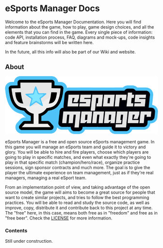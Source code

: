 # eSports Manager Docs

Welcome to the eSports Manager Documentation. Here you will find information about the game, how to play, game design choices, and all the elements that you can find in the game. Every single piece of information: code API, installation process, FAQ, diagrams and mock-ups, code insights and feature brainstorms will be written here.

In the future, all this info will also be part of our Wiki and website.

## About

![eSports Manager Logo](../src/resources/images/logo/esportsmanager.png)

eSports Manager is a free and open source eSports management game. In this game you will manage an eSports team and guide it to victory and glory. You will be able to hire and fire players, choose which players are going to play in specific matches, and even what exactly they're going to play in that specific match (champion/hero/race), organize practice sessions, sign sponsor contracts and much more. The goal is to give the player the ultimate experience on team management, just as if they're real managers, managing a real eSport team.

From an implementation point of view, and taking advantage of the open source model, the game will aims to become a great source for people that want to create similar projects, and tries to follow the best programming practices. You will be able to read and study the source code, as well as improve, copy, distribute it and contribute back to this project at any time. The "free" here, in this case, means both free as in "freedom" and free as in "free beer". Check the [LICENSE](../LICENSE.md) for more information.

### Contents

Still under construction.
